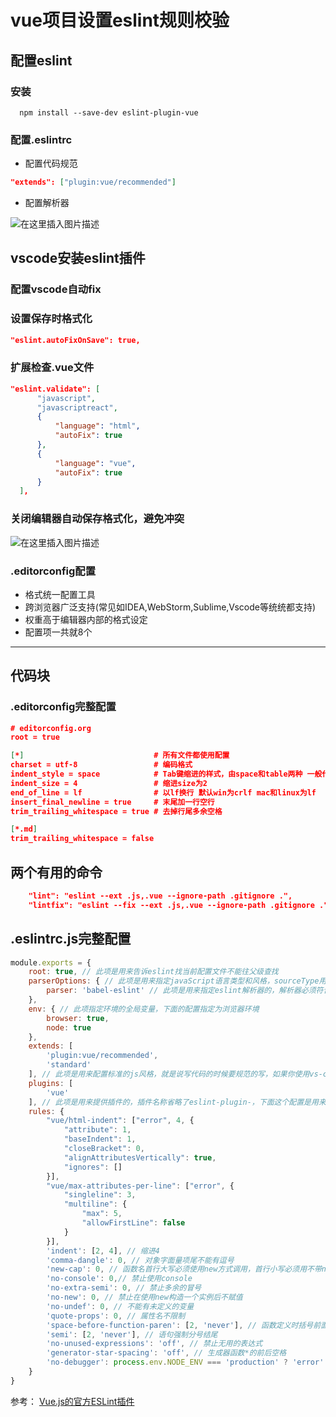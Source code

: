 # vue项目设置eslint规则校验

## 配置eslint
### 安装

  ```
    npm install --save-dev eslint-plugin-vue
  ```
###	配置.eslintrc
  - 配置代码规范
  ``` json
  "extends": ["plugin:vue/recommended"]
  ```

  - 配置解析器

  ![在这里插入图片描述](https://img-blog.csdnimg.cn/20190813143851308.png)

## vscode安装eslint插件

### 配置vscode自动fix

###	设置保存时格式化
  ``` json
  "eslint.autoFixOnSave": true,
  ```
### 扩展检查.vue文件
  ``` json
  "eslint.validate": [
        "javascript",
        "javascriptreact",
        {
            "language": "html",
            "autoFix": true
        },
        {
            "language": "vue",
            "autoFix": true
        }
    ],
  ```
###	关闭编辑器自动保存格式化，避免冲突
![在这里插入图片描述](https://img-blog.csdnimg.cn/20190813144442461.png?x-oss-process=image/watermark,type_ZmFuZ3poZW5naGVpdGk,shadow_10,text_aHR0cHM6Ly9ibG9nLmNzZG4ubmV0L2E4NzI1NTg1,size_16,color_FFFFFF,t_70)
### .editorconfig配置
- 	格式统一配置工具
-	跨浏览器广泛支持(常见如IDEA,WebStorm,Sublime,Vscode等统统都支持)
-	权重高于编辑器内部的格式设定
-	配置项一共就8个

----
## 代码块
### .editorconfig完整配置
	

``` json
# editorconfig.org
root = true

[*]                             # 所有文件都使用配置
charset = utf-8                 # 编码格式
indent_style = space            # Tab键缩进的样式，由space和table两种 一般代码中是space
indent_size = 4                 # 缩进size为2
end_of_line = lf                # 以lf换行 默认win为crlf mac和linux为lf
insert_final_newline = true     # 末尾加一行空行
trim_trailing_whitespace = true # 去掉行尾多余空格

[*.md]
trim_trailing_whitespace = false

```

## 两个有用的命令
``` json
    "lint": "eslint --ext .js,.vue --ignore-path .gitignore .",
    "lintfix": "eslint --fix --ext .js,.vue --ignore-path .gitignore .",
```

## .eslintrc.js完整配置
``` js
module.exports = {
    root: true, // 此项是用来告诉eslint找当前配置文件不能往父级查找
    parserOptions: { // 此项是用来指定javaScript语言类型和风格，sourceType用来指定js导入的方式，默认是script，此处设置为module，指某块导入方式
        parser: 'babel-eslint' // 此项是用来指定eslint解析器的，解析器必须符合规则，babel-eslint解析器是对babel解析器的包装使其与ESLint解析
    },
    env: { // 此项指定环境的全局变量，下面的配置指定为浏览器环境
        browser: true,
        node: true
    },
    extends: [
        'plugin:vue/recommended',
        'standard'
    ], // 此项是用来配置标准的js风格，就是说写代码的时候要规范的写，如果你使用vs-code我觉得应该可以避免出错
    plugins: [
        'vue'
    ], // 此项是用来提供插件的，插件名称省略了eslint-plugin-，下面这个配置是用来规范html的
    rules: {
        "vue/html-indent": ["error", 4, {
            "attribute": 1,
            "baseIndent": 1,
            "closeBracket": 0,
            "alignAttributesVertically": true,
            "ignores": []
        }],
        "vue/max-attributes-per-line": ["error", {
            "singleline": 3,
            "multiline": {
                "max": 5,
                "allowFirstLine": false
            }
        }],
        'indent': [2, 4], // 缩进4
        'comma-dangle': 0, // 对象字面量项尾不能有逗号
        'new-cap': 0, // 函数名首行大写必须使用new方式调用，首行小写必须用不带new方式调用
        'no-console': 0,// 禁止使用console
        'no-extra-semi': 0, // 禁止多余的冒号
        'no-new': 0, // 禁止在使用new构造一个实例后不赋值
        'no-undef': 0, // 不能有未定义的变量
        'quote-props': 0, // 属性名不限制
        'space-before-function-paren': [2, 'never'], // 函数定义时括号前面要不要有空格
        'semi': [2, 'never'], // 语句强制分号结尾
        'no-unused-expressions': 'off', // 禁止无用的表达式
        'generator-star-spacing': 'off', // 生成器函数*的前后空格
        'no-debugger': process.env.NODE_ENV === 'production' ? 'error' : 'off' // 禁止使用debugger
    }
}

```


参考：
[Vue.js的官方ESLint插件](https://eslint.vuejs.org/)
